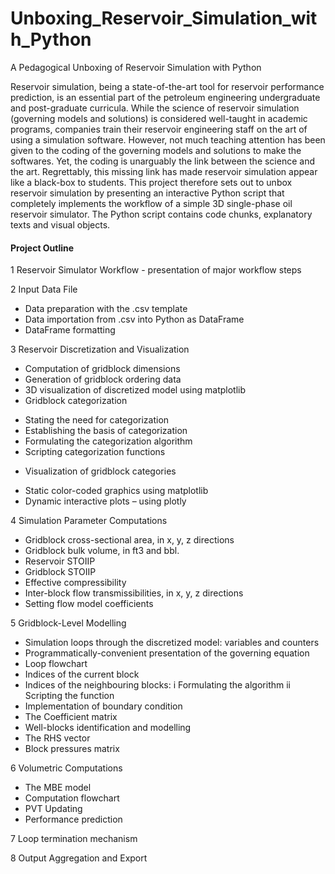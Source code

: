 # Unboxing_Reservoir_Simulation_with_Python
 A Pedagogical Unboxing of Reservoir Simulation with Python
   
Reservoir simulation, being a state-of-the-art tool for reservoir performance prediction, is an essential part of the petroleum engineering undergraduate and post-graduate curricula. While the science of reservoir simulation (governing models and solutions) is considered well-taught in academic programs, companies train their reservoir engineering staff on the art of using a simulation software. However, not much teaching attention has been given to the coding of the governing models and solutions to make the softwares. Yet, the coding is unarguably the link between the science and the art.  Regrettably, this missing link has made reservoir simulation appear like a black-box to students. This project therefore sets out to unbox reservoir simulation by presenting an interactive Python script that completely implements the workflow of a simple 3D single-phase oil reservoir simulator. The Python script contains code chunks, explanatory texts and visual objects.
  
#### Project Outline
1	Reservoir Simulator Workflow - presentation of major workflow steps
   
2	Input Data File
 +	Data preparation with the .csv template
 +	Data importation from .csv into Python as DataFrame
 +	DataFrame formatting
   
3	Reservoir Discretization and Visualization
 +	Computation of gridblock dimensions
 +	Generation of gridblock ordering data
 +	3D visualization of discretized model using matplotlib
 +	Gridblock categorization
  -	Stating the need for categorization
  -	Establishing the basis of categorization
  -	Formulating the categorization algorithm
  -	Scripting categorization functions
 +	Visualization of gridblock categories
  -	Static color-coded graphics using matplotlib
  -	Dynamic interactive plots – using plotly
     
4	Simulation Parameter Computations
 +	Gridblock cross-sectional area, in x, y, z directions
 +	Gridblock bulk volume, in ft3 and bbl.
 +	Reservoir STOIIP
 +	Gridblock STOIIP
 +	Effective compressibility
 +	Inter-block flow transmissibilities, in x, y, z directions
 +	Setting flow model coefficients

5	Gridblock-Level Modelling
 +	Simulation loops through the discretized model: variables and counters
 +	Programmatically-convenient presentation of the governing equation
 +	Loop flowchart
 +	Indices of the current block
 +	Indices of the neighbouring blocks:
  i	Formulating the algorithm
 ii	Scripting the function
 +	Implementation of boundary condition
 + The Coefficient matrix
 +	Well-blocks identification and modelling
 +	The RHS vector
 +	Block pressures matrix
     
6 Volumetric Computations
 +	The MBE model
 + Computation flowchart
 +	PVT Updating
 +	Performance prediction

7	Loop termination mechanism

8	Output Aggregation and Export
  
